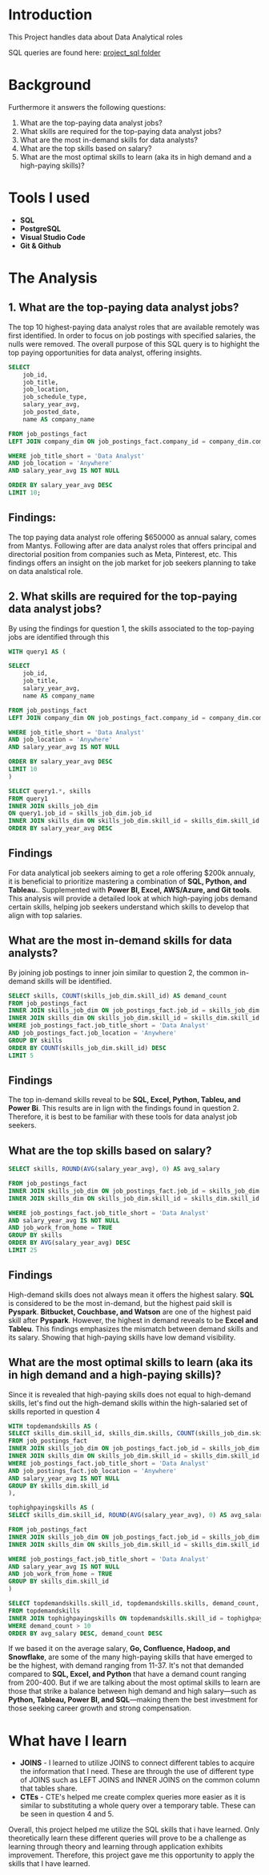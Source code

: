 # Introduction 
This Project handles data about Data Analytical roles 

SQL queries are found here: [project_sql folder](/project_sql/)
# Background

Furthermore it answers the following questions:

1. What are the top-paying data analyst jobs?
2. What skills are required for the top-paying data analyst jobs?
3. What are the most in-demand skills for data analysts?
4. What are the top skills based on salary?
5. What are the most optimal skills to learn (aka its in high demand and a high-paying skills)?

# Tools I used
- **SQL**
- **PostgreSQL**
- **Visual Studio Code**
- **Git & Github**

# The Analysis
## 1. What are the top-paying data analyst jobs?

The top 10 highest-paying data analyst roles that are available remotely was first identified. In order to focus on job postings with specified salaries, the nulls were removed. The overall purpose of this SQL query is to highight the top paying opportunities for data analyst, offering insights. 

```sql 
SELECT 
    job_id,
    job_title,
    job_location,
    job_schedule_type, 
    salary_year_avg, 
    job_posted_date,
    name AS company_name

FROM job_postings_fact
LEFT JOIN company_dim ON job_postings_fact.company_id = company_dim.company_id

WHERE job_title_short = 'Data Analyst' 
AND job_location = 'Anywhere' 
AND salary_year_avg IS NOT NULL

ORDER BY salary_year_avg DESC
LIMIT 10; 

```
## Findings: 
The top paying data analyst role offering $650000 as annual salary, comes from Mantys. Following after are data analyst roles that offers principal and directorial position from companies such as Meta, Pinterest, etc. This findings offers an insight on the job market for job seekers planning to take on data analstical role.

## 2. What skills are required for the top-paying data analyst jobs?

By using the findings for question 1, the skills associated to the top-paying jobs are identified through this

```sql
WITH query1 AS (

SELECT 
    job_id,
    job_title,
    salary_year_avg, 
    name AS company_name

FROM job_postings_fact
LEFT JOIN company_dim ON job_postings_fact.company_id = company_dim.company_id

WHERE job_title_short = 'Data Analyst' 
AND job_location = 'Anywhere' 
AND salary_year_avg IS NOT NULL

ORDER BY salary_year_avg DESC
LIMIT 10
)

SELECT query1.*, skills
FROM query1
INNER JOIN skills_job_dim 
ON query1.job_id = skills_job_dim.job_id
INNER JOIN skills_dim ON skills_job_dim.skill_id = skills_dim.skill_id
ORDER BY salary_year_avg DESC

```

## Findings 
For data analytical job seekers aiming to get a role offering $200k annualy, it is beneficial to prioritize mastering a combination of **SQL, Python, and Tableau.**. Supplemented with **Power BI, Excel, AWS/Azure, and Git tools**. This analysis will provide a detailed look at which high-paying jobs demand certain skills,
 helping job seekers understand which skills to develop that align with top salaries. 

 ## What are the most in-demand skills for data analysts?
By joining job postings to inner join similar to question 2, the common in-demand skills will be identified. 

```sql
SELECT skills, COUNT(skills_job_dim.skill_id) AS demand_count
FROM job_postings_fact
INNER JOIN skills_job_dim ON job_postings_fact.job_id = skills_job_dim.job_id
INNER JOIN skills_dim ON skills_job_dim.skill_id = skills_dim.skill_id
WHERE job_postings_fact.job_title_short = 'Data Analyst'
AND job_postings_fact.job_location = 'Anywhere'
GROUP BY skills
ORDER BY COUNT(skills_job_dim.skill_id) DESC
LIMIT 5

```
## Findings
The top in-demand skills reveal to be **SQL, Excel, Python, Tableu, and Power Bi**. This results are in lign with the findings found in question 2. Therefore, it is best to be familiar with these tools for data analyst job seekers.

## What are the top skills based on salary?
```sql
SELECT skills, ROUND(AVG(salary_year_avg), 0) AS avg_salary

FROM job_postings_fact
INNER JOIN skills_job_dim ON job_postings_fact.job_id = skills_job_dim.job_id
INNER JOIN skills_dim ON skills_job_dim.skill_id = skills_dim.skill_id

WHERE job_postings_fact.job_title_short = 'Data Analyst'
AND salary_year_avg IS NOT NULL
AND job_work_from_home = TRUE
GROUP BY skills
ORDER BY AVG(salary_year_avg) DESC
LIMIT 25

```

## Findings
High-demand skills does not always mean it offers the highest salary. **SQL** is considered to be the most in-demand, but the highest paid skill is **Pyspark**. **Bitbucket, Couchbase, and Watson** are one of the highest paid skill after **Pyspark**. However, the highest in demand reveals to be **Excel and Tableu**. This findings emphasizes the mismatch between demand skills and its salary. Showing that high-paying skills have low demand visibility. 

## What are the most optimal skills to learn (aka its in high demand and a high-paying skills)?

Since it is revealed that high-paying skills does not equal to high-demand skills, let's find out the high-demand skills within the high-salaried set of skills reported in question 4

```sql
WITH topdemandskills AS (
SELECT skills_dim.skill_id, skills_dim.skills, COUNT(skills_job_dim.skill_id) AS demand_count
FROM job_postings_fact
INNER JOIN skills_job_dim ON job_postings_fact.job_id = skills_job_dim.job_id
INNER JOIN skills_dim ON skills_job_dim.skill_id = skills_dim.skill_id
WHERE job_postings_fact.job_title_short = 'Data Analyst'
AND job_postings_fact.job_location = 'Anywhere'
AND salary_year_avg IS NOT NULL
GROUP BY skills_dim.skill_id
), 

tophighpayingskills AS (
SELECT skills_dim.skill_id, ROUND(AVG(salary_year_avg), 0) AS avg_salary

FROM job_postings_fact
INNER JOIN skills_job_dim ON job_postings_fact.job_id = skills_job_dim.job_id
INNER JOIN skills_dim ON skills_job_dim.skill_id = skills_dim.skill_id

WHERE job_postings_fact.job_title_short = 'Data Analyst'
AND salary_year_avg IS NOT NULL
AND job_work_from_home = TRUE
GROUP BY skills_dim.skill_id
)

SELECT topdemandskills.skill_id, topdemandskills.skills, demand_count, avg_salary
FROM topdemandskills
INNER JOIN tophighpayingskills ON topdemandskills.skill_id = tophighpayingskills.skill_id 
WHERE demand_count > 10
ORDER BY avg_salary DESC, demand_count DESC

```

If we based it on the average salary, **Go, Confluence, Hadoop, and Snowflake**, are some of the many high-paying skills that have emerged to be the highest, with demand ranging from 11-37. It's not that demanded compared to **SQL, Excel, and Python** that have a demand count ranging from 200-400. But if we are talking about the most optimal skills to learn are those that strike a balance between high demand and high salary—such as **Python, Tableau, Power BI, and SQL**—making them the best investment for those seeking career growth and strong compensation. 


# What have I learn
- **JOINS** - I learned to utilize JOINS to connect different tables to acquire the information that I need. These are through the use of different type of JOINS such as LEFT JOINS and INNER JOINS on the common column that tables share. 
- **CTEs** - CTE's helped me create complex queries more easier as it is similar to substituting a whole query over a temporary table. These can be seen in question 4 and 5.

Overall, this project helped me utilize the SQL skills that i have learned. Only theoretically learn these different queries will prove to be a challenge as learning through theory and learning through application exhibits improvement. Therefore, this project gave me this opportunity to apply the skills that I have learned. 

